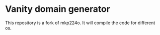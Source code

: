 # Vanity domain generator
This repository is a fork of mkp224o. It will compile the code for different os.
